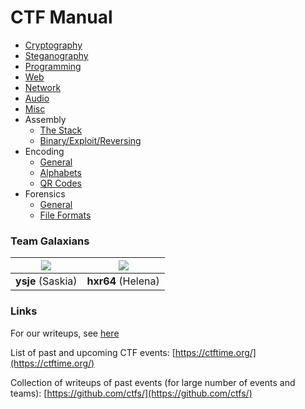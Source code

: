 # CTF Manual

- [Cryptography](./crypto.md)
- [Steganography](./stego.md)
- [Programming](./programming.md)
- [Web](./web.md)
- [Network](./network.md)
- [Audio](./audio.md)
- [Misc](./misc.md)
- Assembly
	- [The Stack](./assembly/stack.md)
	- [Binary/Exploit/Reversing](./assembly/exploit.md)
- Encoding
	- [General](./encoding/general.md)
	- [Alphabets](./encoding/alphabets.md)
	- [QR Codes](./encoding/qr.md)
- Forensics
	- [General](./forensics/general.md)
	- [File Formats](./forensics/file-formats.md)



### Team Galaxians

|![](https://github.com/shiltemann.png?size=150)| ![](https://github.com/erasche.png?size=150)    |
|:---------------------------------------------:|:-----------------------------------------------:|
| **ysje** (Saskia)                             | **hxr64** (Helena)                              |


### Links

For our writeups, see [here](https://github.com/shiltemann/CTF-writeups-public)

List of past and upcoming CTF events: [https://ctftime.org/](https://ctftime.org/)

Collection of writeups of past events (for large number of events and teams): [https://github.com/ctfs/](https://github.com/ctfs/)
